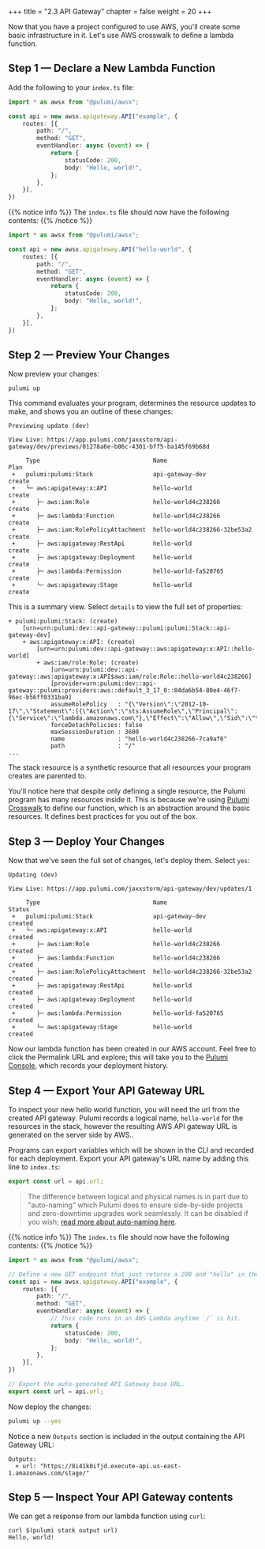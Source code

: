 +++
title = "2.3 API Gateway"
chapter = false
weight = 20
+++

Now that you have a project configured to use AWS, you'll create some basic infrastructure in it. Let's use AWS crosswalk to define a lambda function.

## Step 1 &mdash; Declare a New Lambda Function

Add the following to your `index.ts` file:

```typescript
import * as awsx from "@pulumi/awsx";

const api = new awsx.apigateway.API("example", {
    routes: [{
        path: "/",
        method: "GET",
        eventHandler: async (event) => {
            return {
                statusCode: 200,
                body: "Hello, world!",
            };
        },
    }],
})
```

{{% notice info %}}
The `index.ts` file should now have the following contents:
{{% /notice %}}
```typescript
import * as awsx from "@pulumi/awsx";

const api = new awsx.apigateway.API("hello-world", {
    routes: [{
        path: "/",
        method: "GET",
        eventHandler: async (event) => {
            return {
                statusCode: 200,
                body: "Hello, world!",
            };
        },
    }],
})
```

## Step 2 &mdash; Preview Your Changes

Now preview your changes:

```
pulumi up
```

This command evaluates your program, determines the resource updates to make, and shows you an outline of these changes:

```
Previewing update (dev)

View Live: https://app.pulumi.com/jaxxstorm/api-gateway/dev/previews/01278a6e-b06c-4301-bff5-ba145f69b68d

     Type                                Name                          Plan
 +   pulumi:pulumi:Stack                 api-gateway-dev               create
 +   └─ aws:apigateway:x:API             hello-world                   create
 +      ├─ aws:iam:Role                  hello-world4c238266           create
 +      ├─ aws:lambda:Function           hello-world4c238266           create
 +      ├─ aws:iam:RolePolicyAttachment  hello-world4c238266-32be53a2  create
 +      ├─ aws:apigateway:RestApi        hello-world                   create
 +      ├─ aws:apigateway:Deployment     hello-world                   create
 +      ├─ aws:lambda:Permission         hello-world-fa520765          create
 +      └─ aws:apigateway:Stage          hello-world                   create
```

This is a summary view. Select `details` to view the full set of properties:

```
+ pulumi:pulumi:Stack: (create)
    [urn=urn:pulumi:dev::api-gateway::pulumi:pulumi:Stack::api-gateway-dev]
    + aws:apigateway:x:API: (create)
        [urn=urn:pulumi:dev::api-gateway::aws:apigateway:x:API::hello-world]
        + aws:iam/role:Role: (create)
            [urn=urn:pulumi:dev::api-gateway::aws:apigateway:x:API$aws:iam/role:Role::hello-world4c238266]
            [provider=urn:pulumi:dev::api-gateway::pulumi:providers:aws::default_3_17_0::04da6b54-80e4-46f7-96ec-b56ff0331ba9]
            assumeRolePolicy   : "{\"Version\":\"2012-10-17\",\"Statement\":[{\"Action\":\"sts:AssumeRole\",\"Principal\":{\"Service\":\"lambda.amazonaws.com\"},\"Effect\":\"Allow\",\"Sid\":\"\"}]}"
            forceDetachPolicies: false
            maxSessionDuration : 3600
            name               : "hello-world4c238266-7ca9af6"
            path               : "/"
...
```

The stack resource is a synthetic resource that all resources your program creates are parented to.

You'll notice here that despite only defining a single resource, the Pulumi program has many resources inside it. This is because we're using [Pulumi Crosswalk](https://www.pulumi.com/docs/guides/crosswalk/aws/) to define our function, which is an abstraction around the basic resources. It defines best practices for you out of the box.

## Step 3 &mdash; Deploy Your Changes

Now that we've seen the full set of changes, let's deploy them. Select `yes`:

```
Updating (dev)

View Live: https://app.pulumi.com/jaxxstorm/api-gateway/dev/updates/1

     Type                                Name                          Status
 +   pulumi:pulumi:Stack                 api-gateway-dev               created
 +   └─ aws:apigateway:x:API             hello-world                   created
 +      ├─ aws:iam:Role                  hello-world4c238266           created
 +      ├─ aws:lambda:Function           hello-world4c238266           created
 +      ├─ aws:iam:RolePolicyAttachment  hello-world4c238266-32be53a2  created
 +      ├─ aws:apigateway:RestApi        hello-world                   created
 +      ├─ aws:apigateway:Deployment     hello-world                   created
 +      ├─ aws:lambda:Permission         hello-world-fa520765          created
 +      └─ aws:apigateway:Stage          hello-world                   created

```

Now our lambda function has been created in our AWS account. Feel free to click the Permalink URL and explore; this will take you to the [Pulumi Console](https://www.pulumi.com/docs/intro/console/), which records your deployment history.

## Step 4 &mdash; Export Your API Gateway URL

To inspect your new hello world function, you will need the url from the created API gateway. Pulumi records a logical name, `hello-world` for the resources in the stack, however the resulting AWS API gateway URL is generated on the server side by AWS..

Programs can export variables which will be shown in the CLI and recorded for each deployment. Export your API gateway's URL name by adding this line to `index.ts`:

```typescript
export const url = api.url;
```
> The difference between logical and physical names is in part due to "auto-naming" which Pulumi does to ensure side-by-side projects and zero-downtime upgrades work seamlessly. 
>It can be disabled if you wish; [read more about auto-naming here](https://www.pulumi.com/docs/intro/concepts/programming-model/#autonaming).

{{% notice info %}}
The `index.ts` file should now have the following contents:
{{% /notice %}}
```typescript
import * as awsx from "@pulumi/awsx";

// Define a new GET endpoint that just returns a 200 and "hello" in the body.
const api = new awsx.apigateway.API("example", {
    routes: [{
        path: "/",
        method: "GET",
        eventHandler: async (event) => {
            // This code runs in an AWS Lambda anytime `/` is hit.
            return {
                statusCode: 200,
                body: "Hello, world!",
            };
        },
    }],
})

// Export the auto-generated API Gateway base URL.
export const url = api.url;
```

Now deploy the changes:

```bash
pulumi up --yes
```

Notice a new `Outputs` section is included in the output containing the API Gateway URL:

```
Outputs:
  + url: "https://8i41k0ifjd.execute-api.us-east-1.amazonaws.com/stage/"
```

## Step 5 &mdash; Inspect Your API Gateway contents

We can get a response from our lambda function using `curl`:


```
curl $(pulumi stack output url)
Hello, world!
```
